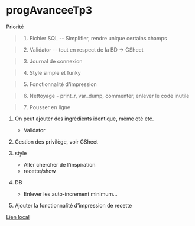 # progAvanceeTp3

Priorité

> 1. Fichier SQL -- Simplifier, rendre unique certains champs

> 2. Validator -- tout en respect de la BD -> GSheet

> 3. Journal de connexion

> 4. Style simple et funky

> 5. Fonctionnalité d'impression

> 6. Nettoyage
    - print_r, var_dump, commenter, enlever le code inutile

> 7. Pousser en ligne


1. On peut ajouter des ingrédients identique, même qté etc.
    - Validator

2. Gestion des privilège, voir GSheet


3. style
    - Aller chercher de l'inspiration
    - recette/show

3. DB

    - Enlever les auto-increment minimum...

4. Ajouter la fonctionnalité d'impression de recette



[Lien local](http://localhost:8000/htdSession_H23_24/php/travaux/sommatifs/tp3/recette_MVC_tp3/recette)


